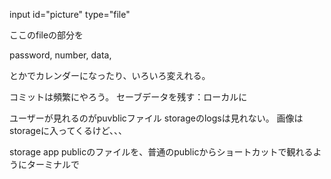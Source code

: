 input id="picture" type="file" 

ここのfileの部分を

password,
number,
data,

とかでカレンダーになったり、いろいろ変えれる。



コミットは頻繁にやろう。
セーブデータを残す：ローカルに


ユーザーが見れるのがpuvblicファイル
storageのlogsは見れない。
画像はstorageに入ってくるけど、、、

storage app publicのファイルを、普通のpublicからショートカットで観れるようにターミナルで